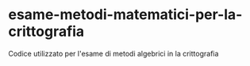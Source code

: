 # esame-metodi-matematici-per-la-crittografia
Codice utilizzato per l'esame di metodi algebrici in la crittografia
